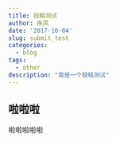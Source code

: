 ```yaml
---
title: 投稿测试
author: 疾风
date: '2017-10-04'
slug: submit_test
categories:
  - blog
tags:
  - other
description: "我是一个投稿测试"
---
```


## 啦啦啦

啦啦啦啦啦
